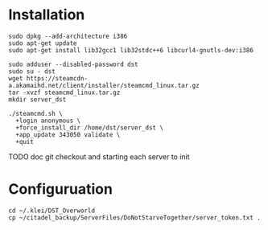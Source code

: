 
# Installation
```
sudo dpkg --add-architecture i386
sudo apt-get update
sudo apt-get install lib32gcc1 lib32stdc++6 libcurl4-gnutls-dev:i386

sudo adduser --disabled-password dst
sudo su - dst
wget https://steamcdn-a.akamaihd.net/client/installer/steamcmd_linux.tar.gz
tar -xvzf steamcmd_linux.tar.gz
mkdir server_dst

./steamcmd.sh \
  +login anonymous \
  +force_install_dir /home/dst/server_dst \
  +app_update 343050 validate \
  +quit
```

TODO doc git checkout and starting each server to init

# Configuruation
```
cd ~/.klei/DST_Overworld
cp ~/citadel_backup/ServerFiles/DoNotStarveTogether/server_token.txt .


```